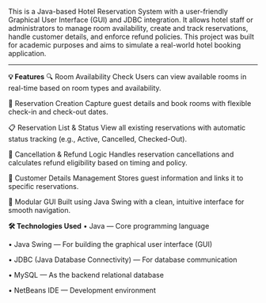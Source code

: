 This is a Java-based Hotel Reservation System with a user-friendly Graphical User Interface (GUI) and JDBC integration. It allows hotel staff or administrators to manage room availability, create and track reservations, handle customer details, and enforce refund policies. This project was built for academic purposes and aims to simulate a real-world hotel booking application.

-----------------------------------------------------------------------------------------

**💡 Features**
🔍 Room Availability Check
Users can view available rooms in real-time based on room types and availability.

📝 Reservation Creation
Capture guest details and book rooms with flexible check-in and check-out dates.

📋 Reservation List & Status
View all existing reservations with automatic status tracking (e.g., Active, Cancelled, Checked-Out).

🔄 Cancellation & Refund Logic
Handles reservation cancellations and calculates refund eligibility based on timing and policy.

🧾 Customer Details Management
Stores guest information and links it to specific reservations.

🧩 Modular GUI
Built using Java Swing with a clean, intuitive interface for smooth navigation.


**🛠 Technologies Used**
• Java — Core programming language

• Java Swing — For building the graphical user interface (GUI)

• JDBC (Java Database Connectivity) — For database communication

• MySQL — As the backend relational database

• NetBeans IDE — Development environment
